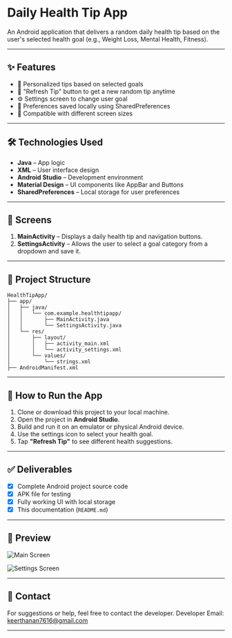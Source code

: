 
# Daily Health Tip App

An Android application that delivers a random daily health tip based on the user's selected health goal (e.g., Weight Loss, Mental Health, Fitness).

---

## ✨ Features

- 🧠 Personalized tips based on selected goals
- 🔄 "Refresh Tip" button to get a new random tip anytime
- ⚙️ Settings screen to change user goal
- 💾 Preferences saved locally using SharedPreferences
- 📱 Compatible with different screen sizes

---

## 🛠️ Technologies Used

- **Java** – App logic
- **XML** – User interface design
- **Android Studio** – Development environment
- **Material Design** – UI components like AppBar and Buttons
- **SharedPreferences** – Local storage for user preferences

---

## 📱 Screens

1. **MainActivity** – Displays a daily health tip and navigation buttons.
2. **SettingsActivity** – Allows the user to select a goal category from a dropdown and save it.

---

## 📂 Project Structure

```
HealthTipApp/
├── app/
│   ├── java/
│   │   └── com.example.healthtipapp/
│   │       ├── MainActivity.java
│   │       └── SettingsActivity.java
│   └── res/
│       ├── layout/
│       │   ├── activity_main.xml
│       │   └── activity_settings.xml
│       └── values/
│           └── strings.xml
├── AndroidManifest.xml
```

---

## 🚀 How to Run the App

1. Clone or download this project to your local machine.
2. Open the project in **Android Studio**.
3. Build and run it on an emulator or physical Android device.
4. Use the settings icon to select your health goal.
5. Tap **"Refresh Tip"** to see different health suggestions.

---

## ✅ Deliverables

- [x] Complete Android project source code
- [x] APK file for testing
- [x] Fully working UI with local storage
- [x] This documentation (`README.md`)

---

## 📸 Preview

![Main Screen](https://github.com/user-attachments/assets/3a1b1d01-6161-46f4-9b01-e5db85863620)

![Settings Screen](https://github.com/user-attachments/assets/a894e34c-8a6c-42c4-b804-c07d2ccdba98)

---

## 📧 Contact

For suggestions or help, feel free to contact the developer.
Developer Email: keerthanan7616@gmail.com

---
